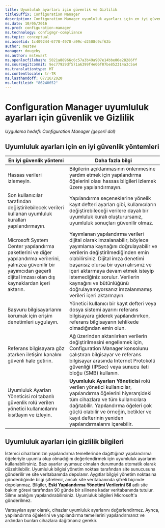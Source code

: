 ```yaml
---
title: Uyumluluk ayarları için güvenlik ve Gizlilik
titleSuffix: Configuration Manager
description: Configuration Manager uyumluluk ayarları için en iyi güvenlik yöntemleri hakkında bilgi edinin.
ms.date: 10/06/2016
ms.prod: configuration-manager
ms.technology: configmgr-compliance
ms.topic: conceptual
ms.assetid: 1c409244-6778-4970-a99c-d2508c9cf62b
author: mestew
manager: dougeby
ms.author: mstewart
ms.openlocfilehash: 5021a88966c6c57a3b49a907e14bbe06e28286ff
ms.sourcegitcommit: 9ec77929df571a6399f4e06f07be852314a3c5a4
ms.translationtype: MT
ms.contentlocale: tr-TR
ms.lasthandoff: 07/10/2020
ms.locfileid: "86240652"
---
```

# <a name="security-and-privacy-for-compliance-settings-in-configuration-manager"></a>Configuration Manager uyumluluk ayarları için güvenlik ve Gizlilik

*Uygulama hedefi: Configuration Manager (geçerli dal)*


## <a name="security-best-practices-for-compliance-settings"></a>Uyumluluk ayarları için en iyi güvenlik yöntemleri  

|En iyi güvenlik yöntemi|Daha fazla bilgi|  
|----------------------------|----------------------|  
|Hassas verileri izlemeyin.|Bilgilerin açıklanmasının önlenmesine yardım etmek için yapılandırma öğelerini olası hassas bilgileri izlemek üzere yapılandırmayın.|  
|Son kullanıcılar tarafından değiştirilebilecek verileri kullanan uyumluluk kuralları yapılandırmayın.|Yapılandırma seçeneklerine yönelik kayıt defteri ayarları gibi, kullanıcıların değiştirebileceği verilere dayalı bir uyumluluk kuralı oluşturursanız, uyumluluk sonuçları güvenilir olmaz.|  
|Microsoft System Center yapılandırma paketlerini ve diğer yapılandırma verilerini, yalnızca güvenilir bir yayımcıdan geçerli dijital imzası olan dış kaynaklardan içeri aktarın.|Yayımlanan yapılandırma verileri dijital olarak imzalanabilir, böylece yayımlama kaynağını doğrulayabilir ve verilerin değiştirilmediğinden emin olabilirsiniz. Dijital imza denetimi başarısız olursa bir uyarı alırsınız ve içeri aktarmaya devam etmek isteyip istemediğiniz sorulur. Verilerin kaynağını ve bütünlüğünü doğrulayamıyorsanız imzalanmamış verileri içeri aktarmayın.|  
|Başvuru bilgisayarlarını korumak için erişim denetimleri uygulayın.|Yönetici kullanıcı bir kayıt defteri veya dosya sistemi ayarını referans bilgisayara giderek yapılandırırken, referans bilgisayarın tehlikede olmadığından emin olun.|  
|Referans bilgisayara göz atarken iletişim kanalını güvenli hale getirin.|Ağ üzerinden aktarılırken verilerin değiştirilmesini engellemek için, Configuration Manager konsolunu çalıştıran bilgisayar ve referans bilgisayar arasında Internet Protokolü güvenliği (IPSec) veya sunucu ileti bloğu (SMB) kullanın.|  
|Uyumluluk Ayarları Yöneticisi rol tabanlı güvenlik rolü verilen yönetici kullanıcılarını kısıtlayın ve izleyin.|**Uyumluluk Ayarları Yöneticisi** rolü verilen yönetici kullanıcılar, yapılandırma öğelerini hiyerarşideki tüm cihazlara ve tüm kullanıcılara dağıtabilir. Yapılandırma öğeleri çok güçlü olabilir ve örneğin, betikler ve kayıt defterinin yeniden yapılandırmalarını içerebilir.|  

## <a name="privacy-information-for-compliance-settings"></a>Uyumluluk ayarları için gizlilik bilgileri  
 İstemci cihazlarınızın yapılandırma temellerinde dağıttığınız yapılandırma öğeleriyle uyumlu olup olmadığını değerlendirmek için uyumluluk ayarlarını kullanabilirsiniz. Bazı ayarlar uyumsuz olmaları durumunda otomatik olarak düzeltilebilir. Uyumluluk bilgisi yönetim noktası tarafından site sunucusuna gönderilir ve site veritabanında depolanır. Aygıtlar bilgiyi yönetim noktasına gönderdiğinde bilgi şifrelenir, ancak site veritabanında şifreli biçimde depolanmaz. Bilgiler, **Eski Yapılandırma Yönetimi Verilerini Sil** adlı site bakım görevi tarafından 90 günde bir silinene kadar veritabanında tutulur. Silme aralığını yapılandırabilirsiniz. Uyumluluk bilgileri Microsoft'a gönderilmez.  

 Varsayılan ayar olarak, cihazlar uyumluluk ayarlarını değerlendirmez. Ayrıca, yapılandırma öğelerini ve yapılandırma temellerini yapılandırmanız ve ardından bunları cihazlara dağıtmanız gerekir.  
